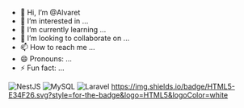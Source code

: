 - 👋 Hi, I’m @Alvaret
- 👀 I’m interested in ...
- 🌱 I’m currently learning ...
- 💞️ I’m looking to collaborate on ...
- 📫 How to reach me ...
- 😄 Pronouns: ...
- ⚡ Fun fact: ...

<!---
Alvaret/Alvaret is a ✨ special ✨ repository because its `README.md` (this file) appears on your GitHub profile.
You can click the Preview link to take a look at your changes.
--->

![NestJS](https://img.shields.io/badge/nestjs-%23E0234E.svg?style=for-the-badge&logo=nestjs&logoColor=white)
![MySQL](https://img.shields.io/badge/mysql-4479A1.svg?style=for-the-badge&logo=mysql&logoColor=white)
![Laravel](https://img.shields.io/badge/laravel-%23FF2D20.svg?style=for-the-badge&logo=laravel&logoColor=white)
https://img.shields.io/badge/HTML5-E34F26.svg?style=for-the-badge&logo=HTML5&logoColor=white
